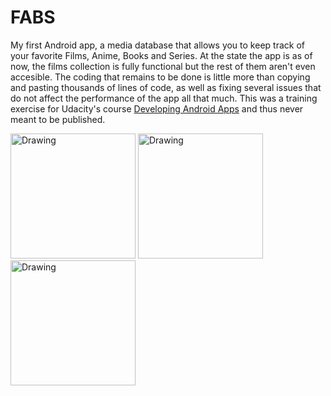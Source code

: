 # FABS

My first Android app, a media database that allows you to keep track of your favorite Films, Anime, Books and Series. At the state the app is as of now, the films collection is fully functional but the rest of them aren't even accesible. The coding that remains to be done is little more than copying and pasting thousands of lines of code, as well as fixing several issues that do not affect the performance of the app all that much. This was a training exercise for Udacity's course <a href="https://eu.udacity.com/course/new-android-fundamentals--ud851">Developing Android Apps</a> and thus never meant to be published.

<img src="https://cloud.githubusercontent.com/assets/10849050/18600136/50b326ba-7c5c-11e6-9841-73169b641794.png" alt="Drawing" width= 200px/> <img src="https://cloud.githubusercontent.com/assets/10849050/18600138/50b77aa8-7c5c-11e6-98d5-bb771d46c51a.png" alt="Drawing" width= 200px/> <img src="https://cloud.githubusercontent.com/assets/10849050/18600137/50b4789e-7c5c-11e6-81be-2f9b20ca9895.png" alt="Drawing" width= 200px/>

